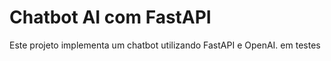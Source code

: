 # Chatbot AI com FastAPI

Este projeto implementa um chatbot utilizando FastAPI e OpenAI.
em testes
